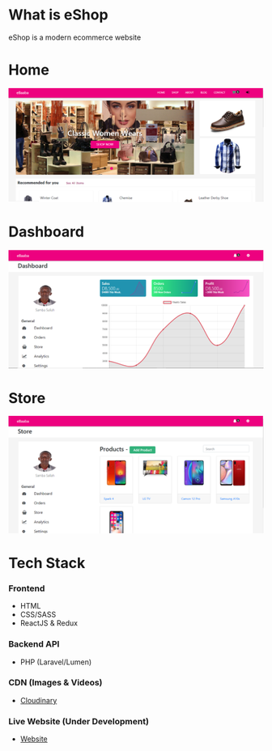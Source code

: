 # What is eShop
eShop is a modern ecommerce website
# Home
![Home](public/src/media/images/Home.png)
# Dashboard
![Dashboard](public/src/media/images/Dashboard.png)
# Store
![Store](public/src/media/images/Store.png)
# Tech Stack
### Frontend
  - HTML
  - CSS/SASS
  - ReactJS & Redux

### Backend API
  - PHP (Laravel/Lumen)
### CDN (Images & Videos)
  - [Cloudinary](https://cloudinary.com)
### Live Website (Under Development)
  - [Website](https://ebaaba.xyz)
